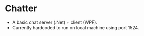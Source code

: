 # Chatter
 
- A basic chat server (.Net) + client (WPF).
- Currently hardcoded to run on local machine using port 1524.
